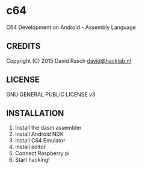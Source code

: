 # c64
C64 Development on Android - Assembly Language

## CREDITS
Copyright (C) 2015 David Rasch <david@hacklab.nl>

## LICENSE
GNU GENERAL PUBLIC LICENSE v3

## INSTALLATION

1. Install the dasm assembler
2. Install Android NDK
3. Install C64 Emulator
4. Install editor
5. Connect Raspberry pi
6. Start hacking!

